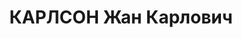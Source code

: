 ---
title: КАРЛСОН Жан Карлович
description: "1898 г.р., латыш, член ВКП(б) с 1926, майор, нач. 3 отдела штаба ХВО.\
  \ \n  Арестован 16.10.1937. \n  ВКВС - 05.01.1938, ВМН. Расстрелян 06.01.1938, Харьков"
---